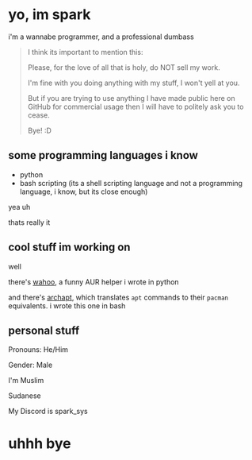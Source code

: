 # yo, im spark

i'm a wannabe programmer, and a professional dumbass

> I think its important to mention this:
> 
> Please, for the love of all that is holy, do NOT sell my work.
> 
> I'm fine with you doing anything with my stuff, I won't yell at you.
> 
> But if you are trying to use anything I have made public here on GitHub for commercial usage then I will have to politely ask you to cease.
> 
> Bye! :D

## some programming languages i know
- python
- bash scripting (its a shell scripting language and not a programming language, i know, but its close enough)
  
yea uh

thats really it

## cool stuff im working on

well

there's [wahoo](https://github.com/sparkhere-sys/wahoo/), a funny AUR helper i wrote in python

and there's [archapt](https://github.com/sparkhere-sys/archapt/), which translates `apt` commands to their `pacman` equivalents. i wrote this one in bash

## personal stuff

Pronouns: He/Him

Gender: Male

I'm Muslim

Sudanese

My Discord is spark_sys

# uhhh bye
